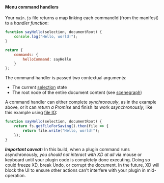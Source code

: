 #### Menu command handlers

Your `main.js` file returns a map linking each commandId (from the manifest) to a _handler function_:

```js
function sayHello(selection, documentRoot) {
    console.log("Hello, world!");
}

return {
    commands: {
        helloCommand: sayHello
    }
};
```

The command handler is passed two contextual arguments:
* The current [selection](../selection.md) state
* The root node of the entire document content (see [scenegraph](../scenegraph.md))

A command handler can either complete _synchronously_, as in the example above, or it can _return a Promise_ and finish its work _asynchronously_, like this example using [file IO](../uxp/using-file-apis.md):

```js
function sayHello(selection, documentRoot) {
    return fs.getFileForSaving().then(file => {
        return file.write("Hello, world!");
    });
}
```

_**Important caveat:**_ In this build, when a plugin command runs asynchronously, _you should not interact with XD at all_ via mouse or keyboard until your
plugin code is completely done executing. Doing so could freeze XD, break Undo, or corrupt the document. In the future, XD will block the UI to ensure other
actions can't interfere with your plugin in mid-operation.
